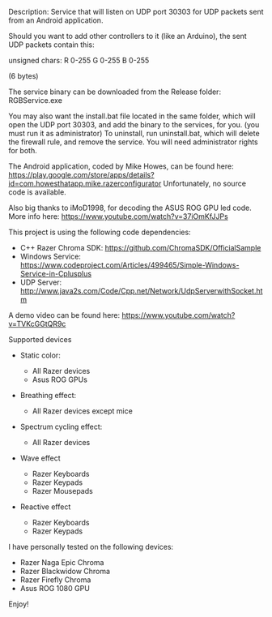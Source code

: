 Description:
Service that will listen on UDP port 30303 for UDP packets sent from an Android application.

Should you want to add other controllers to it (like an Arduino), the sent UDP packets contain this:

unsigned chars:
R 0-255 G 0-255 B 0-255

(6 bytes)

The service binary can be downloaded from the Release folder: RGBService.exe

You may also want the install.bat file located in the same folder, which will open the UDP port 30303, and add the binary to the services, for you. (you must run it as administrator)
To uninstall, run uninstall.bat, which will delete the firewall rule, and remove the service.
You will need administrator rights for both.

The Android application, coded by Mike Howes, can be found here:
https://play.google.com/store/apps/details?id=com.howesthatapp.mike.razerconfigurator
Unfortunately, no source code is available.

Also big thanks to iMoD1998, for decoding the ASUS ROG GPU led code.
More info here:
https://www.youtube.com/watch?v=37iOmKfJJPs

This project is using the following code dependencies:
- C++ Razer Chroma SDK: https://github.com/ChromaSDK/OfficialSample
- Windows Service: https://www.codeproject.com/Articles/499465/Simple-Windows-Service-in-Cplusplus
- UDP Server: http://www.java2s.com/Code/Cpp.net/Network/UdpServerwithSocket.htm

A demo video can be found here:
https://www.youtube.com/watch?v=TVKcGGtQR9c

Supported devices
- Static color:
  - All Razer devices
  - Asus ROG GPUs

- Breathing effect:
  - All Razer devices except mice
 
- Spectrum cycling effect:
  - All Razer devices
  
- Wave effect
  - Razer Keyboards
  - Razer Keypads
  - Razer Mousepads
  
- Reactive effect
  - Razer Keyboards
  - Razer Keypads
  
I have personally tested on the following devices:
- Razer Naga Epic Chroma
- Razer Blackwidow Chroma
- Razer Firefly Chroma
- Asus ROG 1080 GPU

Enjoy!

